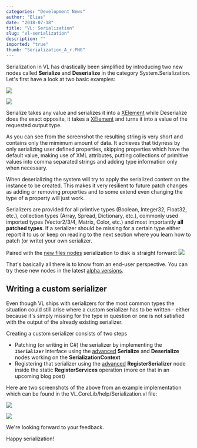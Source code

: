 ```yaml
---
categories: "Development News"
author: "Elias"
date: "2018-07-18"
title: "VL: Serialization"
slug: "vl-serialization"
description: ""
imported: "true"
thumb: "Serialization_A_r.PNG"
---
```



Serialization in VL has drastically been simplified by introducing two new nodes called **Serialize** and **Deserialize** in the category System.Serialization.
Let's first have a look at two basic examples:

![](Serialization_A_r.PNG) 

![](Serialization_S_r.PNG) 

Serialize takes any value and serializes it into a [XElement](https://msdn.microsoft.com/en-us/library/system.xml.linq.xelement(v=vs.110).aspx) while Deserialize does the exact opposite, it takes a [XElement](https://msdn.microsoft.com/en-us/library/system.xml.linq.xelement(v=vs.110).aspx) and turns it into a value of the requested output type.

As you can see from the screenshot the resulting string is very short and contains only the mimimum amount of data. It achieves that tidyness by only serializing user defined properties, skipping properties which have the default value, making use of XML attributes, putting collections of primitive values into comma separated strings and adding type information only when necessary.

When deserializing the system will try to apply the serialized content on the instance to be created. This makes it very resilient to future patch changes as adding or removing properties and to some extend even changing the type of a property will just work.

Serializers are provided for all primtive types (Boolean, Integer32, Float32, etc.), collection types (Array, Spread, Dictionary, etc.), commonly used imported types (Vector2/3/4, Matrix, Color, etc.) and most importantly **all patched types**. If a serializer should be missing for a certain type either report it to us or keep on reading to the next section where you learn how to patch (or write) your own serializer.

Paired with the [new files nodes](/blog/2018/vl-improved-file-io) serialization to disk is straight forward:
![](Serialization_T_r.PNG) 

That's basically all there is to know from an end-user perspective. You can try these new nodes in the latest [alpha versions](https://vvvv.org/downloads/previews).

##  Writing a custom serializer

Even though VL ships with serializers for the most common types the situation could still arise where a custom serializer has to be written - either because it's simply missing for the type in question or one is not satisfied with the output of the already existing serializer.

Creating a custom serializer consists of two steps
- Patching (or writing in C#) the serializer by implementing the 
**`ISerializer`** interface using the [advanced](/blog/2018/vl-corelib-cleanup) **Serialize** and **Deserialize** nodes working on the **SerializationContext**
- Registering that serializer using the [advanced](/blog/2018/vl-corelib-cleanup) **RegisterSerializer** node inside the static **RegisterServices** operation (more on that in an upcoming blog post)

Here are two screenshots of the above from an example implementation which can be found in the VL.CoreLib/help/Serialization.vl file:

![](Serialization_C_r.PNG) 

![](Serialization_CustomRegistration.PNG) 

We're looking forward to your feedback.

Happy serialization!